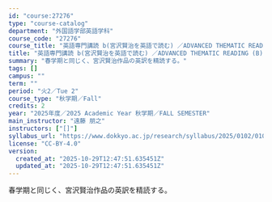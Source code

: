 ```yaml
---
id: "course:27276"
type: "course-catalog"
department: "外国語学部英語学科"
course_code: "27276"
course_title: "英語専門講読 b(宮沢賢治を英語で読む) ／ADVANCED THEMATIC READING (B)"
title: "英語専門講読 b(宮沢賢治を英語で読む) ／ADVANCED THEMATIC READING (B)"
summary: "春学期と同じく、宮沢賢治作品の英訳を精読する。"
tags: []
campus: ""
term: ""
period: "火2／Tue 2"
course_type: "秋学期／Fall"
credits: 2
year: "2025年度／2025 Academic Year 秋学期／FALL SEMESTER"
main_instructor: "遠藤 朋之"
instructors: ["[]"]
syllabus_url: "https://www.dokkyo.ac.jp/research/syllabus/2025/0102/0102_27276_ja_JP.html"
license: "CC-BY-4.0"
version:
  created_at: "2025-10-29T12:47:51.635451Z"
  updated_at: "2025-10-29T12:47:51.635451Z"
---
```

春学期と同じく、宮沢賢治作品の英訳を精読する。
